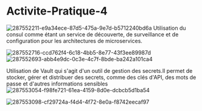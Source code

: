 # Activite-Pratique-4
![287552211-e9a34ece-87d5-475a-9e7d-b5712240bd6a](https://github.com/yassine6996/Activite-Pratique-4/assets/75941098/c1cde450-400e-47ba-8b67-008849cdb610)
Utilisation du consul comme étant un service de découverte, de surveillance et de configuration pour les architectures de microservices. 

![287552716-ccd762f4-6c18-4bb5-8e77-43f3ee89987d](https://github.com/yassine6996/Activite-Pratique-4/assets/75941098/3f10fbaf-9d11-4d10-adf6-9b4a715ae26e)
![287552693-abb4e9dc-0c3e-4c7f-8bde-ba242a101ca4](https://github.com/yassine6996/Activite-Pratique-4/assets/75941098/798da0e7-83cf-4767-9a03-27cbdefb2423)

Utilisation de Vault qui s'agit d'un outil de gestion des secrets.Il permet de stocker, gérer et distribuer des secrets, comme des clés d'API, des mots de passe et d'autres informations sensibles
![287553054-f98fe721-61ea-4159-8d0e-dcbcb5d1ba54](https://github.com/yassine6996/Activite-Pratique-4/assets/75941098/5c1961f0-80cb-4d67-8554-6acccfadcf4a)


![287553098-cf29724a-f4d4-4f72-8e0a-f8742eecaf97](https://github.com/yassine6996/Activite-Pratique-4/assets/75941098/4b81cb22-add3-40e5-b766-b8c5208ab099)
